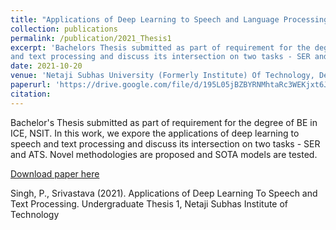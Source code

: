 ```yaml
---
title: "Applications of Deep Learning to Speech and Language Processing"
collection: publications
permalink: /publication/2021_Thesis1
excerpt: 'Bachelors Thesis submitted as part of requirement for the degree of BE in ICE, NSIT. In this work, we expore the applications of deep learning to speech
and text processing and discuss its intersection on two tasks - SER and ATS. Novel methodologies are proposed and SOTA models are tested.'
date: 2021-10-20
venue: 'Netaji Subhas University (Formerly Institute) Of Technology, Delhi University'
paperurl: 'https://drive.google.com/file/d/195L05jBZBYRNMhtaRc3WEKjxt6JPNdDi/view?usp=sharing5'
citation: 
---
```


Bachelor's Thesis submitted as part of requirement for the degree of BE in ICE, NSIT. In this work, we expore the applications of deep learning to speech
and text processing and discuss its intersection on two tasks - SER and ATS. Novel methodologies are proposed and SOTA models are tested.

[Download paper here](https://drive.google.com/file/d/195L05jBZBYRNMhtaRc3WEKjxt6JPNdDi/view?usp=sharing5)

Singh, P., Srivastava (2021). Applications of Deep Learning To Speech and Text Processing. Undergraduate Thesis 1, Netaji Subhas Institute of Technology